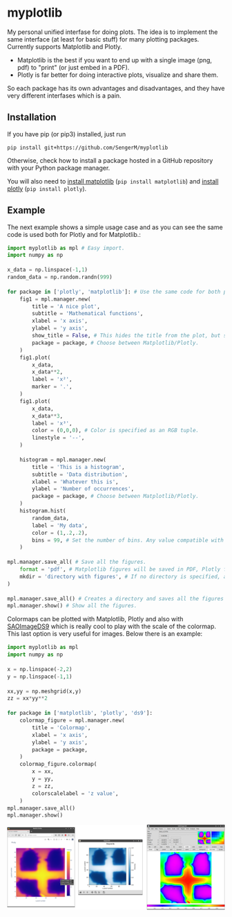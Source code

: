# myplotlib

My personal unified interfase for doing plots. The idea is to implement the same interface (at least for basic stuff) for many plotting packages. Currently supports Matplotlib and Plotly.

- Matplotlib is the best if you want to end up with a single image (png, pdf) to "print" (or just embed in a PDF).
- Plotly is far better for doing interactive plots, visualize and share them. 

So each package has its own advantages and disadvantages, and they have very different interfases which is a pain.

## Installation

If you have pip (or pip3) installed, just run

```
pip install git+https://github.com/SengerM/myplotlib
```
Otherwise, check how to install a package hosted in a GitHub repository with your Python package manager.

You will also need to [install matplotlib](https://matplotlib.org/users/installing.html#installing-an-official-release) (```pip install matplotlib```) and [install plotly](https://plotly.com/python/getting-started/#installation) (```pip install plotly```).

## Example

The next example shows a simple usage case and as you can see the same code is used both for Plotly and for Matplotlib.:

```Python
import myplotlib as mpl # Easy import.
import numpy as np

x_data = np.linspace(-1,1)
random_data = np.random.randn(999)

for package in ['plotly', 'matplotlib']: # Use the same code for both packages!
	fig1 = mpl.manager.new(
		title = 'A nice plot',
		subtitle = 'Mathematical functions',
		xlabel = 'x axis',
		ylabel = 'y axis',
		show_title = False, # This hides the title from the plot, but still uses this title for saving the file if you call "mpl.manager.save_all".
		package = package, # Choose between Matplotlib/Plotly.
	)
	fig1.plot(
		x_data,
		x_data**2,
		label = 'x²',
		marker = '.',
	)
	fig1.plot(
		x_data,
		x_data**3,
		label = 'x³',
		color = (0,0,0), # Color is specified as an RGB tuple.
		linestyle = '--',
	)

	histogram = mpl.manager.new(
		title = 'This is a histogram',
		subtitle = 'Data distribution',
		xlabel = 'Whatever this is',
		ylabel = 'Number of occurrences',
		package = package, # Choose between Matplotlib/Plotly.
	)
	histogram.hist(
		random_data,
		label = 'My data',
		color = (1,.2,.2),
		bins = 99, # Set the number of bins. Any value compatible with Numpy's histogram function should work here, see https://numpy.org/doc/stable/reference/generated/numpy.histogram.html.
	)

mpl.manager.save_all( # Save all the figures.
	format = 'pdf', # Matplotlib figures will be saved in PDF, Plotly figures will be saved in HTML (interactive).
	mkdir = 'directory with figures', # If no directory is specified, a directory with the name of the script is created.
)

mpl.manager.save_all() # Creates a directory and saves all the figures automatically.
mpl.manager.show() # Show all the figures.

```

Colormaps can be plotted with Matplotlib, Plotly and also with [SAOImageDS9](https://sites.google.com/cfa.harvard.edu/saoimageds9) which is really cool to play with the scale of the colormap. This last option is very useful for images. Below there is an example:

```Python
import myplotlib as mpl
import numpy as np

x = np.linspace(-2,2)
y = np.linspace(-1,1)

xx,yy = np.meshgrid(x,y)
zz = xx*yy**2

for package in ['matplotlib', 'plotly', 'ds9']:
	colormap_figure = mpl.manager.new(
		title = 'Colormap',
		xlabel = 'x axis',
		ylabel = 'y axis',
		package = package,
	)
	colormap_figure.colormap(
		x = xx,
		y = yy,
		z = zz,
		colorscalelabel = 'z value',
	)
mpl.manager.save_all()
mpl.manager.show()

```

![The same code produced the three plots!](doc/1.png?raw=true "Colormaps")
